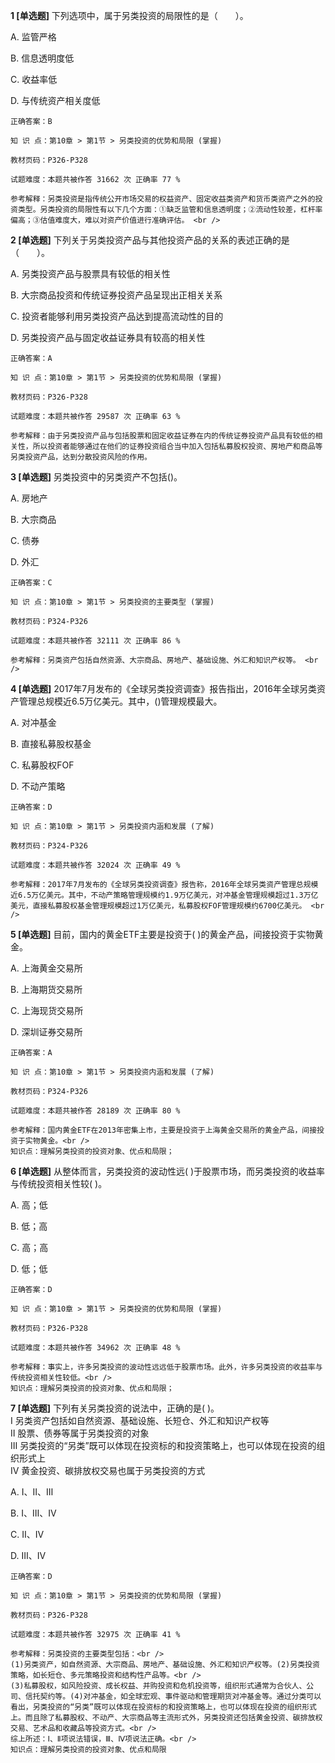 **1 [单选题]** 下列选项中，属于另类投资的局限性的是（&emsp;&emsp;）。

A. 监管严格

B. 信息透明度低

C. 收益率低

D. 与传统资产相关度低 

```
正确答案：B

知 识 点：第10章 > 第1节 > 另类投资的优势和局限 (掌握)

教材页码：P326-P328

试题难度：本题共被作答 31662 次 正确率 77 %

参考解释：另类投资是指传统公开市场交易的权益资产、固定收益类资产和货币类资产之外的投资类型。另类投资的局限性有以下几个方面：①缺乏监管和信息透明度；②流动性较差，杠杆率偏高；③估值难度大，难以对资产价值进行准确评估。 <br />
```


**2 [单选题]** 下列关于另类投资产品与其他投资产品的关系的表述正确的是（&emsp;&emsp;）。

A. 另类投资产品与股票具有较低的相关性

B. 大宗商品投资和传统证券投资产品呈现出正相关关系

C. 投资者能够利用另类投资产品达到提高流动性的目的

D. 另类投资产品与固定收益证券具有较高的相关性

```
正确答案：A

知 识 点：第10章 > 第1节 > 另类投资的优势和局限 (掌握)

教材页码：P326-P328

试题难度：本题共被作答 29587 次 正确率 63 %

参考解释：由于另类投资产品与包括股票和固定收益证券在内的传统证券投资产品具有较低的相关性，所以投资者能够通过在他们的证券投资组合当中加入包括私募股权投资、房地产和商品等另类投资产品，达到分散投资风险的作用。
```


**3 [单选题]** 另类投资中的另类资产不包括()。 

A. 房地产

B. 大宗商品

C. 债券

D. 外汇 

```
正确答案：C

知 识 点：第10章 > 第1节 > 另类投资的主要类型 (掌握)

教材页码：P324-P326

试题难度：本题共被作答 32111 次 正确率 86 %

参考解释：另类资产包括自然资源、大宗商品、房地产、基础设施、外汇和知识产权等。 <br />

```


**4 [单选题]** 2017年7月发布的《全球另类投资调查》报告指出，2016年全球另类资产管理总规模近6.5万亿美元。其中，()管理规模最大。 

A. 对冲基金

B. 直接私募股权基金

C. 私募股权FOF

D. 不动产策略 

```
正确答案：D

知 识 点：第10章 > 第1节 > 另类投资内涵和发展 (了解)

教材页码：P324-P326

试题难度：本题共被作答 32024 次 正确率 49 %

参考解释：2017年7月发布的《全球另类投资调查》报告称，2016年全球另类资产管理总规模近6.5万亿美元。其中，不动产策略管理规模约1.9万亿美元，对冲基金管理规模超过1.3万亿美元，直接私募股权基金管理规模超过1万亿美元，私募股权FOF管理规模约6700亿美元。 <br />
```


**5 [单选题]** 目前，国内的黄金ETF主要是投资于( )的黄金产品，间接投资于实物黄金。

A. 上海黄金交易所

B. 上海期货交易所

C. 上海现货交易所

D. 深圳证券交易所 

```
正确答案：A

知 识 点：第10章 > 第1节 > 另类投资内涵和发展 (了解)

教材页码：P324-P326

试题难度：本题共被作答 28189 次 正确率 80 %

参考解释：国内黄金ETF在2013年密集上市，主要是投资于上海黄金交易所的黄金产品，间接投资于实物黄金。<br />
知识点：理解另类投资的投资对象、优点和局限；
```


**6 [单选题]** 从整体而言，另类投资的波动性远( )于股票市场，而另类投资的收益率与传统投资相关性较( )。

A. 高；低

B. 低；高

C. 高；高

D. 低；低 

```
正确答案：D

知 识 点：第10章 > 第1节 > 另类投资的优势和局限 (掌握)

教材页码：P326-P328

试题难度：本题共被作答 34962 次 正确率 48 %

参考解释：事实上，许多另类投资的波动性远远低于股票市场。此外，许多另类投资的收益率与传统投资相关性较低。<br />
知识点：理解另类投资的投资对象、优点和局限；
```


**7 [单选题]** 下列有关另类投资的说法中，正确的是( )。 <br />
Ⅰ 另类资产包括如自然资源、基础设施、长短仓、外汇和知识产权等 <br />
Ⅱ 股票、债券等属于另类投资的对象 <br />
Ⅲ 另类投资的“另类”既可以体现在投资标的和投资策略上，也可以体现在投资的组织形式上 <br />
Ⅳ 黄金投资、碳排放权交易也属于另类投资的方式

A. Ⅰ、Ⅱ、Ⅲ

B. Ⅰ、Ⅲ、Ⅳ

C. Ⅱ、Ⅳ

D. Ⅲ、Ⅳ 

```
正确答案：D

知 识 点：第10章 > 第1节 > 另类投资的优势和局限 (掌握)

教材页码：P326-P328

试题难度：本题共被作答 32975 次 正确率 41 %

参考解释：另类投资的主要类型包括：<br />
(1)另类资产，如自然资源、大宗商品、房地产、基础设施、外汇和知识产权等。(2)另类投资策略，如长短仓、多元策略投资和结构性产品等。<br />
(3)私募股权，如风险投资、成长权益、并购投资和危机投资等，组织形式通常为合伙人、公司、信托契约等。(4)对冲基金，如全球宏观、事件驱动和管理期货对冲基金等。通过分类可以看出，另类投资的“另类”既可以体现在投资标的和投资策略上，也可以体现在投资的组织形式上。而且除了私募股权、不动产、大宗商品等主流形式外，另类投资还包括黄金投资、碳排放权交易、艺术品和收藏品等投资方式。<br />
综上所述：Ⅰ、Ⅱ项说法错误，Ⅲ、Ⅳ项说法正确。<br />
知识点：理解另类投资的投资对象、优点和局限
```

